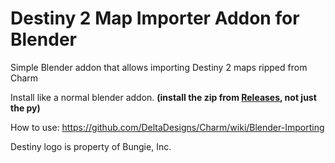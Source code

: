 # Destiny 2 Map Importer Addon for Blender
Simple Blender addon that allows importing Destiny 2 maps ripped from Charm

Install like a normal blender addon. **(install the zip from [Releases](https://github.com/DeltaDesigns/d2-map-importer-addon/releases), not just the py)**

How to use: https://github.com/DeltaDesigns/Charm/wiki/Blender-Importing

Destiny logo is property of Bungie, Inc.
